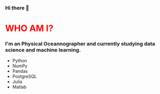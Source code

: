 ### Hi there 👋

<head>
<h1 style="color:red"> WHO AM I? </h1>

<h3> I'm an Physical Oceannographer and currently studying data science and machine learning. </h3>
</head>
<div>
<ul>
  <li>Python</li> <li>NumPy</li> <li>Pandas</li>
  
  <li>PostgreSQL</li><li>Julia</li><li>Matlab</li>
</ul>
</div>
